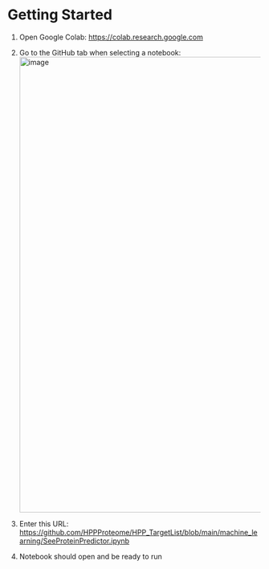 # Getting Started

1. Open Google Colab: https://colab.research.google.com

2. Go to the GitHub tab when selecting a notebook:
   <img width="907" alt="image" src="https://github.com/user-attachments/assets/002aa1be-e7ad-4136-83b6-14dc88fd22f7" />

3. Enter this URL: https://github.com/HPPProteome/HPP_TargetList/blob/main/machine_learning/SeeProteinPredictor.ipynb

4. Notebook should open and be ready to run
